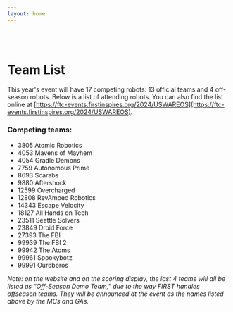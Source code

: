 ```yaml
---
layout: home
---
```

<br />
<br />

# Team List

This year's event will have 17 competing robots: 13 official teams and 4 off-season robots. Below is a list of attending
robots. You can also find the list online at [https://ftc-events.firstinspires.org/2024/USWAREOS](https://ftc-events.firstinspires.org/2024/USWAREOS).

### Competing teams:

- 3805 Atomic Robotics
- 4053 Mavens of Mayhem
- 4054 Gradle Demons
- 7759 Autonomous Prime
- 8693 Scarabs
- 9880 Aftershock
- 12599 Overcharged
- 12808 RevAmped Robotics
- 14343 Escape Velocity
- 18127 All Hands on Tech
- 23511 Seattle Solvers
- 23849 Droid Force
- 27393 The FBI
- 99939 The FBI 2
- 99942 The Atoms
- 99961 Spookybotz
- 99991 Ouroboros

*Note: on the website and on the scoring display, the last 4 teams will all be listed as “Off-Season Demo Team,” due to 
the way FIRST handles offseason teams. They will be announced at the event as the names listed above by the MCs and GAs.*